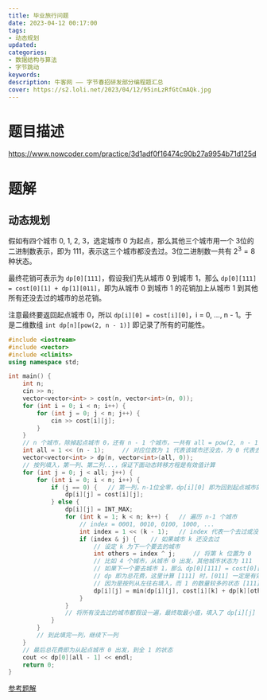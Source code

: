 ```yaml
---
title: 毕业旅行问题
date: 2023-04-12 00:17:00
tags:
- 动态规划
updated:
categories:
- 数据结构与算法
- 字节跳动
keywords:
description: 牛客网 —— 字节春招研发部分编程题汇总
cover: https://s2.loli.net/2023/04/12/95inLzRfGtCmAQk.jpg
---
```


# 题目描述
https://www.nowcoder.com/practice/3d1adf0f16474c90b27a9954b71d125d

# 题解
## 动态规划
假如有四个城市 0, 1, 2, 3，选定城市 0 为起点，那么其他三个城市用一个 3位的二进制数表示，即为 111，表示这三个城市都没去过。3位二进制数一共有 $2^3 = 8$ 种状态。

最终花销可表示为 `dp[0][111]`，假设我们先从城市 0 到城市 1，那么 `dp[0][111] = cost[0][1] + dp[1][011]`，即为从城市 0 到城市 1 的花销加上从城市 1 到其他所有还没去过的城市的总花销。

注意最终要返回起点城市 0，所以 `dp[i][0] = cost[i][0]`，i = 0, ..., n - 1。于是二维数组 `int dp[n][pow(2, n - 1)]` 即记录了所有的可能性。

```C++
#include <iostream>
#include <vector>
#include <climits>
using namespace std;

int main() {
    int n;
    cin >> n;
    vector<vector<int> > cost(n, vector<int>(n, 0));
    for (int i = 0; i < n; i++) {
        for (int j = 0; j < n; j++) {
            cin >> cost[i][j];
        }
    }
    // n 个城市，除掉起点城市 0，还有 n - 1 个城市，一共有 all = pow(2, n - 1) 个状态
    int all = 1 << (n - 1);     // 对应位数为 1 代表该城市还没去，为 0 代表去过了
    vector<vector<int> > dp(n, vector<int>(all, 0));
    // 按列填入，第一列、第二列...，保证下面动态转移方程是有效值计算
    for (int j = 0; j < all; j++) {
        for (int i = 0; i < n; i++) {
            if (j == 0) {   // 第一列，n-1位全零，dp[i][0] 即为回到起点城市的花费 cost[i][0]
                dp[i][j] = cost[i][j];
            } else {
                dp[i][j] = INT_MAX;
                for (int k = 1; k < n; k++) {   // 遍历 n-1 个城市
                    // index = 0001, 0010, 0100, 1000, ...
                    int index = 1 << (k - 1);   // index 代表一个去过或没去过的非起点城市k
                    if (index & j) {    // 如果城市 k 还没去过
                        // 设定 k 为下一个要去的城市
                        int others = index ^ j;     // 将第 k 位置为 0
                        // 比如 4 个城市，从城市 0 出发，其他城市状态为 111
                        // 如果下一个要去城市 1，那么 dp[0][111] = cost[0][1] + dp[1][011]
                        // dp 即为总花费，这里计算 [111] 时，[011] 一定是有效值
                        // 因为是按列从左往右填入，而 1 的数量较多的状态 [111] 一定在 [011] 的右
                        dp[i][j] = min(dp[i][j], cost[i][k] + dp[k][others]);
                    }
                }
                // 将所有没去过的城市都假设一遍，最终取最小值，填入了 dp[i][j]
            }
        }
        // 到此填完一列，继续下一列
    }
    // 最后总花费即为从起点城市 0 出发，到全 1 的状态
    cout << dp[0][all - 1] << endl;
    return 0;
}
```
[参考题解](https://blog.nowcoder.net/n/fa441a29f67e44b6a7a99700e3e6feae?f=comment)
